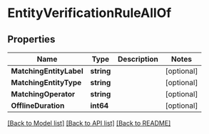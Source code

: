 # EntityVerificationRuleAllOf

## Properties

Name | Type | Description | Notes
------------ | ------------- | ------------- | -------------
**MatchingEntityLabel** | **string** |  | [optional] 
**MatchingEntityType** | **string** |  | [optional] 
**MatchingOperator** | **string** |  | [optional] 
**OfflineDuration** | **int64** |  | [optional] 

[[Back to Model list]](../README.md#documentation-for-models) [[Back to API list]](../README.md#documentation-for-api-endpoints) [[Back to README]](../README.md)


